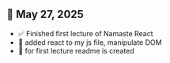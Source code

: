 ## 📅 May 27, 2025

- ✅ Finished first lecture of Namaste React
- 📝 added react to my js file, manipulate DOM
- 🔧 for first lecture readme is created

<!-- **Code Example:**

```python
async def fetch_data():
    async with aiohttp.ClientSession() as session:
        async with session.get('https://api.example.com/data') as response:
            return await response.json()
```

![Alt Text](.\images\image_01_demo.jpg)
![OpenAI Logo](https://upload.wikimedia.org/wikipedia/commons/4/4f/OpenAI_Logo.svg) -->
